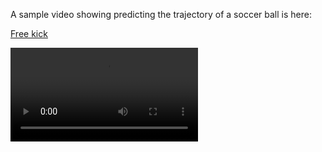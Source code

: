 A sample video showing predicting the trajectory of a soccer ball is here:

[Free kick](https://raw.githubusercontent.com/zcheng10/pdl/main/test/ext_clip_0_boxed.mp4)

<video src="[https://raw.githubusercontent.com/zcheng10/pdl/main/test/ext_clip_0_boxed.mp4](https://github.com/user-attachments/assets/4999fdc0-d1f9-41ef-91a1-710db4c7656c)"/>






https://github.com/user-attachments/assets/382c6f78-bb9d-4b8c-b49b-7d7603c361eb

